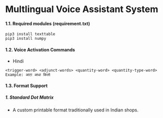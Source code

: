 # Multlingual Voice Assistant System

#### 1.1. Required modules (requirement.txt)
```
pip3 install texttable
pip3 install numpy
```

#### 1.2. Voice Activation Commands
- Hindi

```
<trigger-word> <adjunct-words> <quantity-word> <quantity-type-word>
Example: आटा आधा किलो
```

#### 1.3. Format Support 
##### 1. Standard Dot Matrix
 - A custom printable format traditionally used in Indian shops. 
 
<!---
<img width="566" alt="commands" src="https://user-images.githubusercontent.com/1677487/41131592-0bdb9ca2-6ada-11e8-93f7-f707cdd49c90.png">
<img width="571" alt="invoice" src="https://user-images.githubusercontent.com/1677487/41131640-37669124-6ada-11e8-94a3-8934a703f5a8.png">

-->
